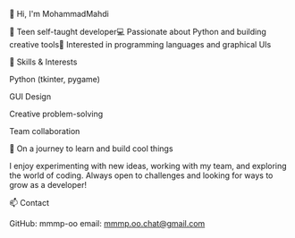 👋 Hi, I'm MohammadMahdi

🎒 Teen self-taught developer💻 Passionate about Python and building creative tools🧠 Interested in programming languages and graphical UIs

🧰 Skills & Interests

Python (tkinter, pygame)

GUI Design

Creative problem-solving

Team collaboration

🚀 On a journey to learn and build cool things

I enjoy experimenting with new ideas, working with my team, and exploring the world of coding. Always open to challenges and looking for ways to grow as a developer!

📫 Contact

GitHub: mmmp-oo
email: mmmp.oo.chat@gmail.com

